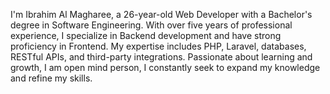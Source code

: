 I'm Ibrahim Al Magharee, a 26-year-old Web Developer with a Bachelor's degree in Software Engineering. With over five years of professional experience, I specialize in Backend development and have strong proficiency in Frontend. My expertise includes PHP, Laravel, databases, RESTful APIs, and third-party integrations. Passionate about learning and growth, I am open mind person, I constantly seek to expand my knowledge and refine my skills.


<!--
**ibrahimalmagharee/ibrahimalmagharee** is a ✨ _special_ ✨ repository because its `README.md` (this file) appears on your GitHub profile.

Here are some ideas to get you started:

- 🔭 I’m currently working on ...
- 🌱 I’m currently learning ...
- 👯 I’m looking to collaborate on ...
- 🤔 I’m looking for help with ...
- 💬 Ask me about ...
- 📫 How to reach me: ...
- 😄 Pronouns: ...
- ⚡ Fun fact: ...
-->
